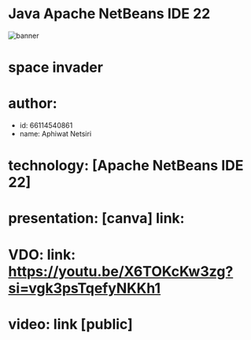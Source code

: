 
# Java Apache NetBeans IDE 22

![banner](Web/f298dda3-0b10-41d9-add2-0be01cbb3786.jpg)

# space invader
# author: 
  * id: 66114540861
  * name: Aphiwat Netsiri

# technology: [Apache NetBeans IDE 22]

# presentation: [canva] link:
# VDO: link: https://youtu.be/X6TOKcKw3zg?si=vgk3psTqefyNKKh1
# video: link [public]

